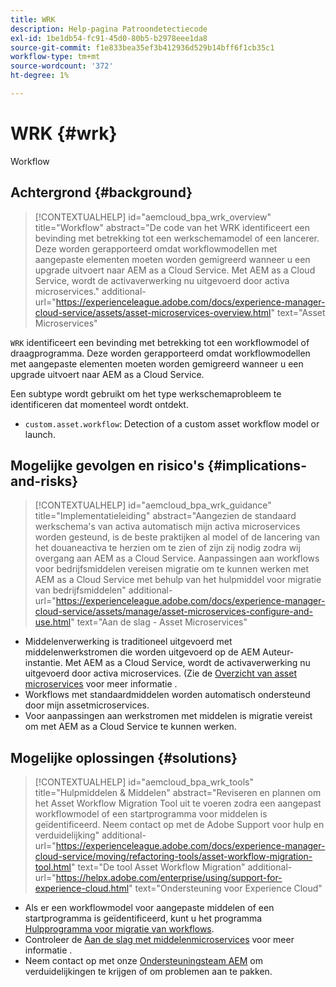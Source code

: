 ```yaml
---
title: WRK
description: Help-pagina Patroondetectiecode
exl-id: 1be1db54-fc91-45d0-80b5-b2978eee1da8
source-git-commit: f1e833bea35ef3b412936d529b14bff6f1cb35c1
workflow-type: tm+mt
source-wordcount: '372'
ht-degree: 1%

---
```


# WRK {#wrk}

Workflow

## Achtergrond {#background}

>[!CONTEXTUALHELP]
>id="aemcloud_bpa_wrk_overview"
>title="Workflow"
>abstract="De code van het WRK identificeert een bevinding met betrekking tot een werkschemamodel of een lancerer. Deze worden gerapporteerd omdat workflowmodellen met aangepaste elementen moeten worden gemigreerd wanneer u een upgrade uitvoert naar AEM as a Cloud Service. Met AEM as a Cloud Service, wordt de activaverwerking nu uitgevoerd door activa microservices."
>additional-url="https://experienceleague.adobe.com/docs/experience-manager-cloud-service/assets/asset-microservices-overview.html" text="Asset Microservices"

`WRK` identificeert een bevinding met betrekking tot een workflowmodel of draagprogramma. Deze worden gerapporteerd omdat workflowmodellen met aangepaste elementen moeten worden gemigreerd wanneer u een upgrade uitvoert naar AEM as a Cloud Service.

Een subtype wordt gebruikt om het type werkschemaprobleem te identificeren dat momenteel wordt ontdekt.

* `custom.asset.workflow`: Detection of a custom asset workflow model or launch.

## Mogelijke gevolgen en risico&#39;s {#implications-and-risks}

>[!CONTEXTUALHELP]
>id="aemcloud_bpa_wrk_guidance"
>title="Implementatieleiding"
>abstract="Aangezien de standaard werkschema&#39;s van activa automatisch mijn activa microservices worden gesteund, is de beste praktijken al model of de lancering van het douaneactiva te herzien om te zien of zijn zij nodig zodra wij overgang aan AEM as a Cloud Service. Aanpassingen aan workflows voor bedrijfsmiddelen vereisen migratie om te kunnen werken met AEM as a Cloud Service met behulp van het hulpmiddel voor migratie van bedrijfsmiddelen"
>additional-url="https://experienceleague.adobe.com/docs/experience-manager-cloud-service/assets/manage/asset-microservices-configure-and-use.html" text="Aan de slag - Asset Microservices"

* Middelenverwerking is traditioneel uitgevoerd met middelenwerkstromen die worden uitgevoerd op de AEM Auteur-instantie. Met AEM as a Cloud Service, wordt de activaverwerking nu uitgevoerd door activa microservices. (Zie de [Overzicht van asset microservices](https://experienceleague.adobe.com/docs/experience-manager-cloud-service/assets/asset-microservices-overview.html) voor meer informatie .
* Workflows met standaardmiddelen worden automatisch ondersteund door mijn assetmicroservices.
* Voor aanpassingen aan werkstromen met middelen is migratie vereist om met AEM as a Cloud Service te kunnen werken.

## Mogelijke oplossingen {#solutions}

>[!CONTEXTUALHELP]
>id="aemcloud_bpa_wrk_tools"
>title="Hulpmiddelen &amp; Middelen"
>abstract="Reviseren en plannen om het Asset Workflow Migration Tool uit te voeren zodra een aangepast workflowmodel of een startprogramma voor middelen is geïdentificeerd. Neem contact op met de Adobe Support voor hulp en verduidelijking"
>additional-url="https://experienceleague.adobe.com/docs/experience-manager-cloud-service/moving/refactoring-tools/asset-workflow-migration-tool.html" text="De tool Asset Workflow Migration"
>additional-url="https://helpx.adobe.com/enterprise/using/support-for-experience-cloud.html" text="Ondersteuning voor Experience Cloud"

* Als er een workflowmodel voor aangepaste middelen of een startprogramma is geïdentificeerd, kunt u het programma [Hulpprogramma voor migratie van workflows](https://experienceleague.adobe.com/docs/experience-manager-cloud-service/moving/refactoring-tools/asset-workflow-migration-tool.html).
* Controleer de [Aan de slag met middelenmicroservices](https://experienceleague.adobe.com/docs/experience-manager-cloud-service/assets/manage/asset-microservices-configure-and-use.html) voor meer informatie .
* Neem contact op met onze [Ondersteuningsteam AEM](https://helpx.adobe.com/enterprise/using/support-for-experience-cloud.html) om verduidelijkingen te krijgen of om problemen aan te pakken.

